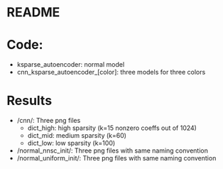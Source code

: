 # README

# Code:
* ksparse_autoencoder: normal model
* cnn_ksparse_autoencoder_[color]: three models for three colors

# Results
* /cnn/: Three png files
	- dict_high: high sparsity (k=15 nonzero coeffs out of 1024)
	- dict_mid: medium sparsity (k=60)
	- dict_low: low sparsity (k=100)
* /normal_nnsc_init/: Three png files with same naming convention
* /normal_uniform_init/: Three png files with same naming convention
